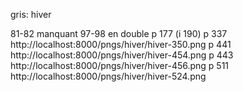 gris:
hiver

81-82 manquant
97-98 en double
p 177 (i 190)
p 337 http://localhost:8000/pngs/hiver/hiver-350.png
p 441 http://localhost:8000/pngs/hiver/hiver-454.png
p 443 http://localhost:8000/pngs/hiver/hiver-456.png
p 511 http://localhost:8000/pngs/hiver/hiver-524.png
